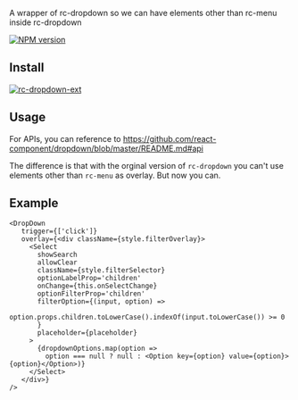 A wrapper of rc-dropdown so we can have elements other than rc-menu inside rc-dropdown

[![NPM version][npm-image]][npm-url]


[npm-url]: https://www.npmjs.com/package/rc-dropdown-ext
[npm-image]: http://img.shields.io/npm/v/rc-dropdown-ext.svg?style=flat-square


## Install

[![rc-dropdown-ext](https://nodei.co/npm/rc-dropdown-ext.png)](https://npmjs.org/package/rc-dropdown-ext)


## Usage

For APIs, you can reference to https://github.com/react-component/dropdown/blob/master/README.md#api

The difference is that with the orginal version of `rc-dropdown` you can't use elements other than `rc-menu` as overlay. 
But now you can.


## Example
```
<DropDown
   trigger={['click']}
   overlay={<div className={style.filterOverlay}>
     <Select
       showSearch
       allowClear
       className={style.filterSelector}
       optionLabelProp='children'
       onChange={this.onSelectChange}
       optionFilterProp='children'
       filterOption={(input, option) =>
         option.props.children.toLowerCase().indexOf(input.toLowerCase()) >= 0
       }
       placeholder={placeholder}
     >
       {dropdownOptions.map(option =>
         option === null ? null : <Option key={option} value={option}>{option}</Option>)}
     </Select>
   </div>}
/>
```
